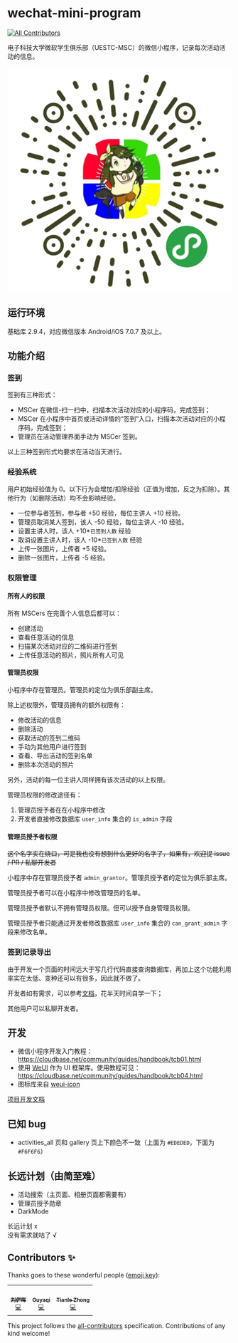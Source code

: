# wechat-mini-program
<!-- ALL-CONTRIBUTORS-BADGE:START - Do not remove or modify this section -->
[![All Contributors](https://img.shields.io/badge/all_contributors-3-orange.svg?style=flat-square)](#contributors-)
<!-- ALL-CONTRIBUTORS-BADGE:END -->

电子科技大学微软学生俱乐部（UESTC-MSC）的微信小程序，记录每次活动活动的信息。

![小程序码](img/wxacode.jpg)

## 运行环境

基础库 2.9.4，对应微信版本 Android/iOS 7.0.7 及以上。

## 功能介绍

### 签到

签到有三种形式：

* MSCer 在微信-扫一扫中，扫描本次活动对应的小程序码，完成签到；
* MSCer 在小程序中首页或活动详情的“签到”入口，扫描本次活动对应的小程序码，完成签到；
* 管理员在活动管理界面手动为 MSCer 签到。

以上三种签到形式均要求在活动当天进行。

### 经验系统

用户初始经验值为 0。以下行为会增加/扣除经验（正值为增加，反之为扣除）。其他行为（如删除活动）均不会影响经验。

* 一位参与者签到，参与者 +50 经验，每位主讲人 +10 经验。
* 管理员取消某人签到，该人 -50 经验，每位主讲人 -10 经验。
* 设置主讲人时，该人 +10*`已签到人数` 经验
* 取消设置主讲人时，该人 -10*`已签到人数` 经验
* 上传一张图片，上传者 +5 经验。
* 删除一张图片，上传者 -5 经验。

### 权限管理

#### 所有人的权限

所有 MSCers 在完善个人信息后都可以：

* 创建活动
* 查看任意活动的信息
* 扫描某次活动对应的二维码进行签到
* 上传任意活动的照片，照片所有人可见

#### 管理员权限

小程序中存在管理员。管理员的定位为俱乐部副主席。

除上述权限外，管理员拥有的额外权限有：

* 修改活动的信息
* 删除活动
* 获取活动的签到二维码
* 手动为其他用户进行签到
* 查看、导出活动的签到名单
* 删除本次活动的照片

另外，活动的每一位主讲人同样拥有该次活动的以上权限。

管理员权限的修改途径有：

1. 管理员授予者在在小程序中修改
2. 开发者直接修改数据库 `user_info` 集合的 `is_admin` 字段

#### 管理员授予者权限

~~这个名字实在绕口，可是我也没有想到什么更好的名字了，如果有，欢迎提 issue / PR / 私聊开发者~~

小程序中存在管理员授予者 `admin_grantor`。管理员授予者的定位为俱乐部主席。

管理员授予者可以在小程序中修改管理员的名单。

管理员授予者默认不拥有管理员权限。但可以授予自身管理员权限。

管理员授予者只能通过开发者修改数据库 `user_info` 集合的 `can_grant_admin` 字段来修改名单。

### 签到记录导出

由于开发一个页面的时间远大于写几行代码直接查询数据库，再加上这个功能利用率实在太低、变种还可以有很多，因此就不做了。

开发者如有需求，可以参考[文档](https://developers.weixin.qq.com/miniprogram/dev/wxcloud/reference-sdk-api/Cloud.database.html)，花半天时间自学一下；

其他用户可以私聊开发者。

## 开发

* 微信小程序开发入门教程：https://cloudbase.net/community/guides/handbook/tcb01.html
* 使用 [WeUI](https://github.com/Tencent/weui-wxss) 作为 UI 框架库。使用教程可见：https://cloudbase.net/community/guides/handbook/tcb04.html
* 图标库来自 [weui-icon](https://github.com/weui/weui-icon)

[项目开发文档](develop.md)

## 已知 bug

* activities_all 页和 gallery 页上下颜色不一致（上面为 `#EDEDED`，下面为 `#F6F6F6`）

## 长远计划（由简至难）

* 活动搜索（主页面、相册页面都需要有）
* 管理员授予勋章
* DarkMode

长远计划 x  
没有需求就咕了 √

## Contributors ✨

Thanks goes to these wonderful people ([emoji key](https://allcontributors.org/docs/en/emoji-key)):

<!-- ALL-CONTRIBUTORS-LIST:START - Do not remove or modify this section -->
<!-- prettier-ignore-start -->
<!-- markdownlint-disable -->
<table>
  <tr>
    <td align="center"><a href="https://github.com/lyh543"><img src="https://avatars2.githubusercontent.com/u/15522311?v=4" width="100px;" alt=""/><br /><sub><b>刘俨晖</b></sub></a><br /><a href="https://github.com/uestc-msc/wechat-mini-program/commits?author=lyh543" title="Code">💻</a></td>
    <td align="center"><a href="https://github.com/guyaqi"><img src="https://avatars2.githubusercontent.com/u/26341682?v=4" width="100px;" alt=""/><br /><sub><b>Guyaqi</b></sub></a><br /><a href="https://github.com/uestc-msc/wechat-mini-program/commits?author=guyaqi" title="Code">💻</a></td>
    <td align="center"><a href="https://github.com/luosuu"><img src="https://avatars2.githubusercontent.com/u/43507393?v=4" width="100px;" alt=""/><br /><sub><b>Tianle Zhong</b></sub></a><br /><a href="https://github.com/uestc-msc/wechat-mini-program/commits?author=Luosuu" title="Code">💻</a></td>
  </tr>
</table>

<!-- markdownlint-enable -->
<!-- prettier-ignore-end -->
<!-- ALL-CONTRIBUTORS-LIST:END -->

This project follows the [all-contributors](https://github.com/all-contributors/all-contributors) specification. Contributions of any kind welcome!
